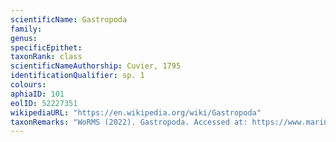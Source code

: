```yaml
---
scientificName: Gastropoda
family: 
genus: 
specificEpithet: 
taxonRank: class
scientificNameAuthorship: Cuvier, 1795
identificationQualifier: sp. 1
colours:
aphiaID: 101
eolID: 52227351
wikipediaURL: "https://en.wikipedia.org/wiki/Gastropoda"
taxonRemarks: "WoRMS (2022). Gastropoda. Accessed at: https://www.marinespecies.org/aphia.php?p=taxdetails&id=101 on 2022-02-24"
---
```

